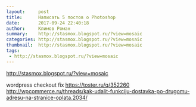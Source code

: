 ```yaml
---
layout:     post
title:      Написать 5 постов о Photoshop
date:       2017-09-24 22:40:18
author:     Климов Роман
summary:    http://stasmox.blogspot.ru/?view=mosaic
categories: http://stasmox.blogspot.ru/?view=mosaic
thumbnail:  http://stasmox.blogspot.ru/?view=mosaic
tags:
 - http://stasmox.blogspot.ru/?view=mosaic
---
```


http://stasmox.blogspot.ru/?view=mosaic

wordpress checkout fix https://toster.ru/q/352260
http://wpcommerce.ru/threads/kak-udalit-funkciju-dostavka-po-drugomu-adresu-na-stranice-oplata.2034/
